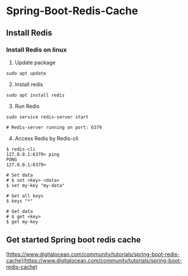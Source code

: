 # Spring-Boot-Redis-Cache

## Install Redis

### Install Redis on linux

1. Update package

```shell
sudo apt update
```

2. Install redis

```shell
sudo apt install redis
```

3. Run Redis

```shell
sudo service redis-server start

# Redis-server running on port: 6379
```

4. Access Redis by Redis-cli

```shell
$ redis-cli
127.0.0.1:6379> ping
PONG
127.0.0.1:6379>

# Set data
# $ set <key> <data>
$ set my-key "my-data"

# Get all keys
$ keys "*"

# Get data
# $ get <key>
$ get my-key

```
## Get started Spring boot redis cache
[https://www.digitalocean.com/community/tutorials/spring-boot-redis-cache](https://www.digitalocean.com/community/tutorials/spring-boot-redis-cache)
